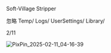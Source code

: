 Soft-Village Stripper

忽略
Temp/
Logs/
UserSettings/
Library/



2/11

![PixPin_2025-02-11_04-16-39](Assets\snip\PixPin_2025-02-11_04-16-39.gif)



